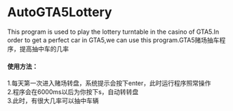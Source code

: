 # AutoGTA5Lottery
This program is used to play the lottery turntable in the casino of GTA5.In order to get a perfect car in GTA5,we can use this program.GTA5赌场抽车程序，提高抽中车的几率

#### 使用方法：
1.每天第一次进入赌场转盘，系统提示会按下enter，此时运行程序照常操作  
2.程序会在6000ms以后为你按下s，自动转转盘  
3.此时，有很大几率可以抽中车辆
